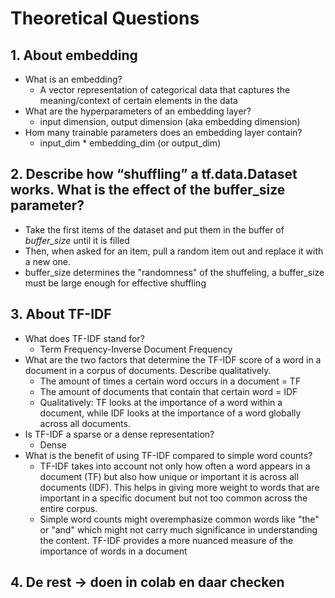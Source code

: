 # Theoretical Questions

## 1. About embedding

- What is an embedding?
  - A vector representation of categorical data that captures the meaning/context of certain elements in the data
- What are the hyperparameters of an embedding layer?
  - input dimension, output dimension (aka embedding dimension)
- Hom many trainable parameters does an embedding layer contain?
  - input_dim * embedding_dim (or output_dim)

## 2. Describe how “shuffling” a tf.data.Dataset works. What is the effect of the buffer_size parameter?

- Take the first items of the dataset and put them in the buffer of *buffer_size* until it is filled
- Then, when asked for an item, pull a random item out and replace it with a new one.
- buffer_size determines the "randomness" of the shuffeling, a buffer_size must be large enough for effective shuffling

## 3. About TF-IDF

- What does TF-IDF stand for?
  - Term Frequency-Inverse Document Frequency
- What are the two factors that determine the TF-IDF score of a word in a document in a corpus of documents. Describe qualitatively.
  - The amount of times a certain word occurs in a document = TF
  - The amount of documents that contain that certain word = IDF
  - Qualitatively: TF looks at the importance of a word within a document, while IDF looks at the importance of a word globally across all documents.
- Is TF-IDF a sparse or a dense representation?
  - Dense
- What is the benefit of using TF-IDF compared to simple word counts?
  - TF-IDF takes into account not only how often a word appears in a document (TF) but also how unique or important it is across all documents (IDF). This helps in giving more weight to words that are important in a specific document but not too common across the entire corpus.
  - Simple word counts might overemphasize common words like "the" or "and" which might not carry much significance in understanding the content. TF-IDF provides a more nuanced measure of the importance of words in a document

## 4. De rest -> doen in colab en daar checken
